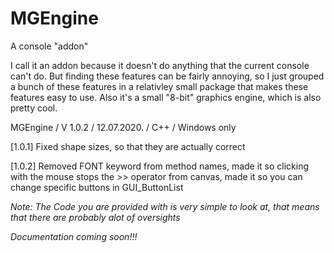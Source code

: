 # MGEngine
A console "addon"

I call it an addon because it doesn't do anything that the current console can't do. But finding these features can be fairly annoying, so I just grouped a bunch of these features in a relativley small package that makes these features easy to use.
Also it's a small "8-bit" graphics engine, which is also pretty cool.

MGEngine / V 1.0.2 / 12.07.2020. / C++ / Windows only

[1.0.1] Fixed shape sizes, so that they are actually correct

[1.0.2] Removed FONT keyword from method names, made it so clicking with the mouse stops the >> operator from canvas, made it so you can change specific buttons in GUI_ButtonList

*Note: The Code you are provided with is very simple to look at, that means that there are probably alot of oversights*

*Documentation coming soon!!!*
